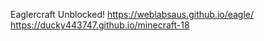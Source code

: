Eaglercraft Unblocked!
https://weblabsaus.github.io/eagle/
https://ducky443747.github.io/minecraft-18
